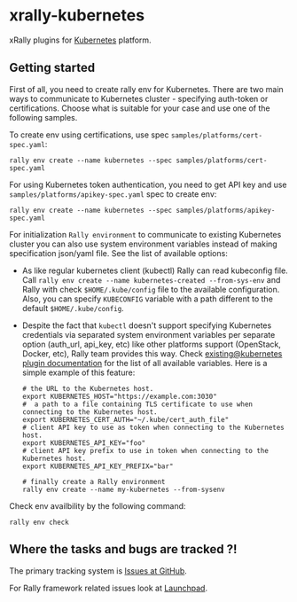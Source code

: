 # xrally-kubernetes

xRally plugins for [Kubernetes](https://kubernetes.io/) platform.

## Getting started

First of all, you need to create rally env for Kubernetes. There are two main
ways to communicate to Kubernetes cluster - specifying auth-token or
certifications. Choose what is suitable for your case and use one of the
following samples.

To create env using certifications, use spec `samples/platforms/cert-spec.yaml`:

```console
rally env create --name kubernetes --spec samples/platforms/cert-spec.yaml
```

For using Kubernetes token authentication, you need to get API key and use
`samples/platforms/apikey-spec.yaml` spec to create env:

```console
rally env create --name kubernetes --spec samples/platforms/apikey-spec.yaml
``` 

For initialization `Rally environment` to communicate to existing Kubernetes
cluster you can also use system environment variables instead of making
specification json/yaml file. See the list of available options:

* As like regular kubernetes client (kubectl) Rally can read kubeconfig file.
  Call `rally env create --name kubernetes-created --from-sys-env` and Rally
  with check `$HOME/.kube/config` file to the available configuration. Also,
  you can specify `KUBECONFIG` variable with a path different to the default
  `$HOME/.kube/config`.

* Despite the fact that `kubectl` doesn't support specifying Kubernetes
  credentials via separated system environment variables per separate option
  (auth_url, api_key, etc) like other platforms support (OpenStack, Docker,
  etc), Rally team provides this way. Check [existing@kubernetes plugin documentation](https://xrally.org/plugins/kubernetes/plugins/#existing-platform)
  for the list of all available variables. Here is a simple example of this feature:

  ```console
  # the URL to the Kubernetes host.
  export KUBERNETES_HOST="https://example.com:3030" 
  #  a path to a file containing TLS certificate to use when connecting to the Kubernetes host.
  export KUBERNETES_CERT_AUTH="~/.kube/cert_auth_file"
  # client API key to use as token when connecting to the Kubernetes host.
  export KUBERNETES_API_KEY="foo"
  # client API key prefix to use in token when connecting to the Kubernetes host.
  export KUBERNETES_API_KEY_PREFIX="bar"
  
  # finally create a Rally environment
  rally env create --name my-kubernetes --from-sysenv
  ```
Check env availbility by the following command:

```console
rally env check
```
 
## Where the tasks and bugs are tracked ?!

The primary tracking system is
[Issues at GitHub](https://github.com/xrally/xrally-kubernetes/issues).

For Rally framework related issues look at
[Launchpad](https://bugs.launchpad.net/rally).
